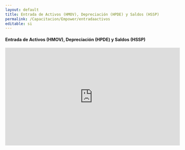 ```yaml
---
layout: default
title: Entrada de Activos (HMOV), Depreciación (HPDE) y Saldos (HSSP)
permalink: /Capacitacion/Empower/entradaactivos
editable: si
---
```


#### Entrada de Activos (HMOV), Depreciación (HPDE) y Saldos (HSSP)


<div style="text-align:center;">
<iframe width="560" height="315" src="https://www.youtube.com/embed/vPTeZ3HgJho" frameborder="0" allow="accelerometer; autoplay; clipboard-write; encrypted-media; gyroscope; picture-in-picture" allowfullscreen></iframe>
</div>


